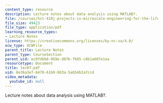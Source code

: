 ```yaml
---
content_type: resource
description: Lecture notes about data analysis using MATLAB?.
file: /courses/hst-410j-projects-in-microscale-engineering-for-the-life-sciences-spring-2007/8e36a3ef647861b98b3a5ab54b2a7ccd_lec07.pdf
file_size: 49423
file_type: application/pdf
learning_resource_types:
- Lecture Notes
license: https://creativecommons.org/licenses/by-nc-sa/4.0/
ocw_type: OCWFile
parent_title: Lecture Notes
parent_type: CourseSection
parent_uid: ec0fd6b8-969e-d07b-f605-c8b1a607e1aa
resourcetype: Document
title: lec07.pdf
uid: 8e36a3ef-6478-61b9-8b3a-5ab54b2a7ccd
video_metadata:
  youtube_id: null
---
```

Lecture notes about data analysis using MATLAB?.